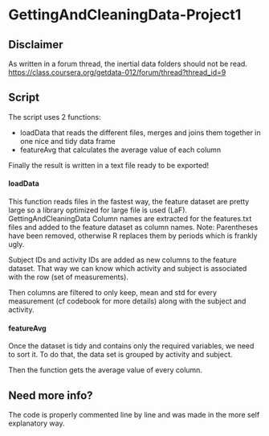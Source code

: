 # GettingAndCleaningData-Project1

## Disclaimer

As written in a forum thread, the inertial data folders should not be read.
https://class.coursera.org/getdata-012/forum/thread?thread_id=9


## Script

The script uses 2 functions:
* loadData that reads the different files, merges and joins them together in one nice and tidy data frame
* featureAvg that calculates the average value of each column

Finally the result is written in a text file ready to be exported!


#### loadData

This function reads files in the fastest way, the feature dataset are pretty large so a library optimized for large file is used (LaF).
GettingAndCleaningData
Column names are extracted for the features.txt files and added to the feature dataset as column names.
Note: Parentheses have been removed, otherwise R replaces them by periods which is frankly ugly.

Subject IDs and activity IDs are added as new columns to the feature dataset. That way we can know which activity and subject is associated with the row (set of measurements).

Then columns are filtered to only keep, mean and std for every measurement (cf codebook for more details) along with the subject and activity.


#### featureAvg

Once the dataset is tidy and contains only the required variables, we need to sort it.
To do that, the data set is grouped by activity and subject.

Then the function gets the average value of every column.


## Need more info?

The code is properly commented line by line and was made in the more self explanatory way.
